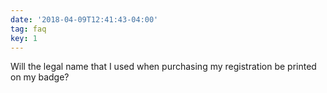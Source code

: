 ```yaml
---
date: '2018-04-09T12:41:43-04:00'
tag: faq
key: 1
---
```

Will the legal name that I used when purchasing my registration be printed on my badge?

